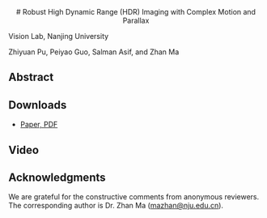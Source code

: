 <center># Robust High Dynamic Range (HDR) Imaging with Complex Motion and Parallax</center>

Vision Lab, Nanjing University

Zhiyuan Pu, Peiyao Guo, Salman Asif, and Zhan Ma

## Abstract

## Downloads
* [Paper, PDF]()

## Video


## Acknowledgments
We are grateful for the constructive comments from anonymous reviewers. The corresponding author is Dr. Zhan Ma (mazhan@nju.edu.cn).
